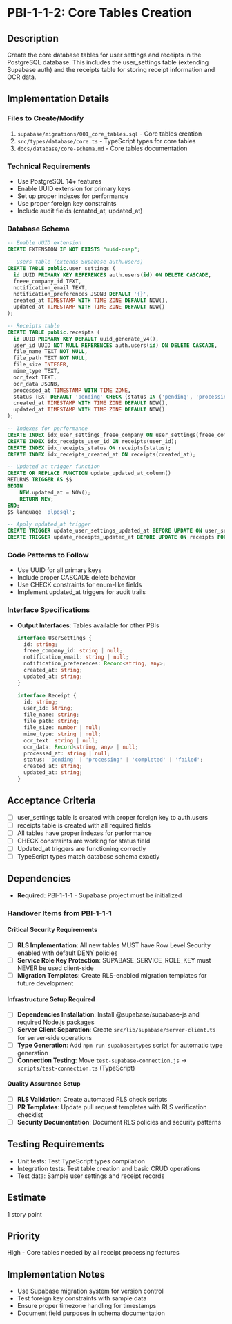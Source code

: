 # PBI-1-1-2: Core Tables Creation

## Description

Create the core database tables for user settings and receipts in the PostgreSQL database. This includes the
user_settings table (extending Supabase auth) and the receipts table for storing receipt information and OCR data.

## Implementation Details

### Files to Create/Modify

1. `supabase/migrations/001_core_tables.sql` - Core tables creation
2. `src/types/database/core.ts` - TypeScript types for core tables
3. `docs/database/core-schema.md` - Core tables documentation

### Technical Requirements

- Use PostgreSQL 14+ features
- Enable UUID extension for primary keys
- Set up proper indexes for performance
- Use proper foreign key constraints
- Include audit fields (created_at, updated_at)

### Database Schema

```sql
-- Enable UUID extension
CREATE EXTENSION IF NOT EXISTS "uuid-ossp";

-- Users table (extends Supabase auth.users)
CREATE TABLE public.user_settings (
  id UUID PRIMARY KEY REFERENCES auth.users(id) ON DELETE CASCADE,
  freee_company_id TEXT,
  notification_email TEXT,
  notification_preferences JSONB DEFAULT '{}',
  created_at TIMESTAMP WITH TIME ZONE DEFAULT NOW(),
  updated_at TIMESTAMP WITH TIME ZONE DEFAULT NOW()
);

-- Receipts table
CREATE TABLE public.receipts (
  id UUID PRIMARY KEY DEFAULT uuid_generate_v4(),
  user_id UUID NOT NULL REFERENCES auth.users(id) ON DELETE CASCADE,
  file_name TEXT NOT NULL,
  file_path TEXT NOT NULL,
  file_size INTEGER,
  mime_type TEXT,
  ocr_text TEXT,
  ocr_data JSONB,
  processed_at TIMESTAMP WITH TIME ZONE,
  status TEXT DEFAULT 'pending' CHECK (status IN ('pending', 'processing', 'completed', 'failed')),
  created_at TIMESTAMP WITH TIME ZONE DEFAULT NOW(),
  updated_at TIMESTAMP WITH TIME ZONE DEFAULT NOW()
);

-- Indexes for performance
CREATE INDEX idx_user_settings_freee_company ON user_settings(freee_company_id);
CREATE INDEX idx_receipts_user_id ON receipts(user_id);
CREATE INDEX idx_receipts_status ON receipts(status);
CREATE INDEX idx_receipts_created_at ON receipts(created_at);

-- Updated at trigger function
CREATE OR REPLACE FUNCTION update_updated_at_column()
RETURNS TRIGGER AS $$
BEGIN
    NEW.updated_at = NOW();
    RETURN NEW;
END;
$$ language 'plpgsql';

-- Apply updated_at trigger
CREATE TRIGGER update_user_settings_updated_at BEFORE UPDATE ON user_settings FOR EACH ROW EXECUTE FUNCTION update_updated_at_column();
CREATE TRIGGER update_receipts_updated_at BEFORE UPDATE ON receipts FOR EACH ROW EXECUTE FUNCTION update_updated_at_column();
```

### Code Patterns to Follow

- Use UUID for all primary keys
- Include proper CASCADE delete behavior
- Use CHECK constraints for enum-like fields
- Implement updated_at triggers for audit trails

### Interface Specifications

- **Output Interfaces**: Tables available for other PBIs

  ```typescript
  interface UserSettings {
    id: string;
    freee_company_id: string | null;
    notification_email: string | null;
    notification_preferences: Record<string, any>;
    created_at: string;
    updated_at: string;
  }

  interface Receipt {
    id: string;
    user_id: string;
    file_name: string;
    file_path: string;
    file_size: number | null;
    mime_type: string | null;
    ocr_text: string | null;
    ocr_data: Record<string, any> | null;
    processed_at: string | null;
    status: 'pending' | 'processing' | 'completed' | 'failed';
    created_at: string;
    updated_at: string;
  }
  ```

## Acceptance Criteria

- [ ] user_settings table is created with proper foreign key to auth.users
- [ ] receipts table is created with all required fields
- [ ] All tables have proper indexes for performance
- [ ] CHECK constraints are working for status field
- [ ] Updated_at triggers are functioning correctly
- [ ] TypeScript types match database schema exactly

## Dependencies

- **Required**: PBI-1-1-1 - Supabase project must be initialized

### Handover Items from PBI-1-1-1

#### Critical Security Requirements

- [ ] **RLS Implementation**: All new tables MUST have Row Level Security enabled with default DENY policies
- [ ] **Service Role Key Protection**: SUPABASE_SERVICE_ROLE_KEY must NEVER be used client-side
- [ ] **Migration Templates**: Create RLS-enabled migration templates for future development

#### Infrastructure Setup Required

- [ ] **Dependencies Installation**: Install @supabase/supabase-js and required Node.js packages
- [ ] **Server Client Separation**: Create `src/lib/supabase/server-client.ts` for server-side operations
- [ ] **Type Generation**: Add `npm run supabase:types` script for automatic type generation
- [ ] **Connection Testing**: Move `test-supabase-connection.js` → `scripts/test-connection.ts` (TypeScript)

#### Quality Assurance Setup

- [ ] **RLS Validation**: Create automated RLS check scripts
- [ ] **PR Templates**: Update pull request templates with RLS verification checklist
- [ ] **Security Documentation**: Document RLS policies and security patterns

## Testing Requirements

- Unit tests: Test TypeScript types compilation
- Integration tests: Test table creation and basic CRUD operations
- Test data: Sample user settings and receipt records

## Estimate

1 story point

## Priority

High - Core tables needed by all receipt processing features

## Implementation Notes

- Use Supabase migration system for version control
- Test foreign key constraints with sample data
- Ensure proper timezone handling for timestamps
- Document field purposes in schema documentation

